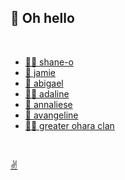 ## 👋 Oh hello

<br />

* [🧔‍♂️ shane-o](https://shane.oharaspace.com/)
* [👩 jamie](jamie/)
* [👱 abigael](abigael/)
* [👱‍♀️ adaline](adaline/)
* [👧 annaliese](annaliese/)
* [👧 avangeline](avangeline/)
* [👴👵 greater ohara clan](https://www.oharasteven.com/)


<br />

[✌️](https://github.com/zjaneo/family)
